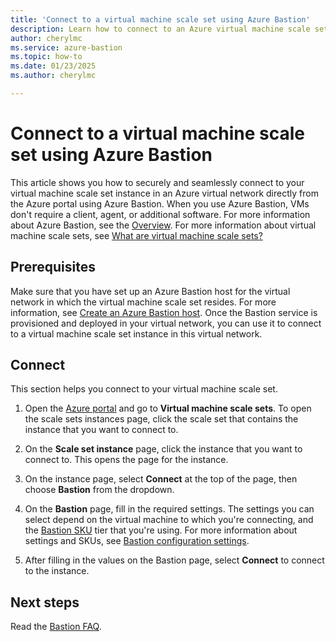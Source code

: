 ```yaml
---
title: 'Connect to a virtual machine scale set using Azure Bastion'
description: Learn how to connect to an Azure virtual machine scale set using Azure Bastion.
author: cherylmc
ms.service: azure-bastion
ms.topic: how-to
ms.date: 01/23/2025
ms.author: cherylmc

---
```


# Connect to a virtual machine scale set using Azure Bastion

This article shows you how to securely and seamlessly connect to your virtual machine scale set instance in an Azure virtual network directly from the Azure portal using Azure Bastion. When you use Azure Bastion, VMs don't require a client, agent, or additional software. For more information about Azure Bastion, see the [Overview](bastion-overview.md). For more information about virtual machine scale sets, see [What are virtual machine scale sets?](/azure/virtual-machine-scale-sets/overview)

## Prerequisites

Make sure that you have set up an Azure Bastion host for the virtual network in which the virtual machine scale set resides. For more information, see [Create an Azure Bastion host](tutorial-create-host-portal.md). Once the Bastion service is provisioned and deployed in your virtual network, you can use it to connect to a virtual machine scale set instance in this virtual network.

## <a name="rdp"></a>Connect

This section helps you connect to your virtual machine scale set.

1. Open the [Azure portal](https://portal.azure.com) and go to **Virtual machine scale sets**. To open the scale sets instances page, click the scale set that contains the instance that you want to connect to.
1. On the **Scale set instance** page, click the instance that you want to connect to. This opens the page for the instance.
1. On the instance page, select **Connect** at the top of the page, then choose **Bastion** from the dropdown.
1. On the **Bastion** page, fill in the required settings. The settings you can select depend on the virtual machine to which you're connecting, and the [Bastion SKU](configuration-settings.md#skus) tier that you're using. For more information about settings and SKUs, see [Bastion configuration settings](configuration-settings.md).

1. After filling in the values on the Bastion page, select **Connect** to connect to the instance.

## Next steps

Read the [Bastion FAQ](bastion-faq.md).
